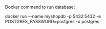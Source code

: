 Docker command to run database:

docker run --name myshopdb -p 5432:5432 -e POSTGRES_PASSWORD=postgres -d postgres